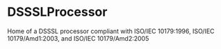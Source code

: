 # DSSSLProcessor
Home of a DSSSL processor compliant with ISO/IEC 10179:1996, ISO/IEC 10179/Amd1:2003, and ISO/IEC 10179/Amd2:2005
